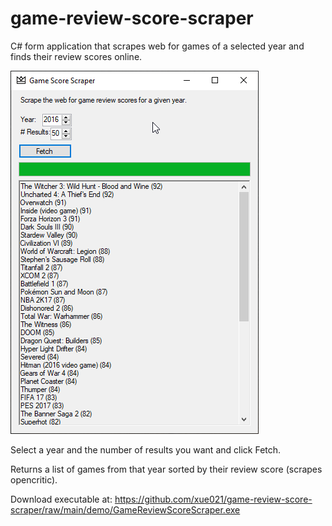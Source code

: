 # game-review-score-scraper
C# form application that scrapes web for games of a selected year and finds their review scores online. 

![](https://raw.githubusercontent.com/xue021/game-review-score-scraper/main/demo/game%20score%20scraper%20demo.png)

Select a year and the number of results you want and click Fetch.

Returns a list of games from that year sorted by their review score (scrapes opencritic).

Download executable at: https://github.com/xue021/game-review-score-scraper/raw/main/demo/GameReviewScoreScraper.exe
